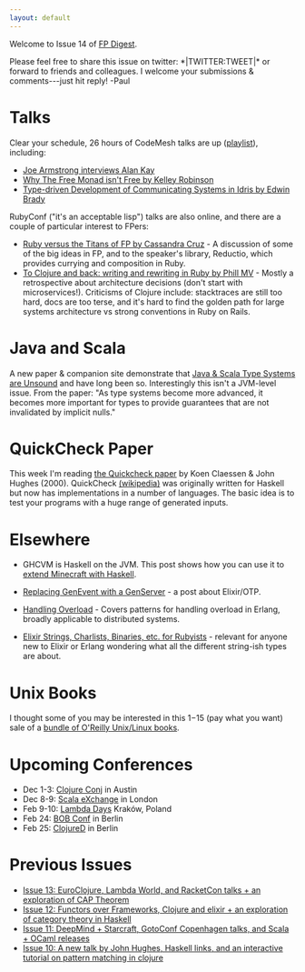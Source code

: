 ```yaml
---
layout: default
---
```

Welcome to Issue 14 of [FP Digest](http://fpdigest.com).

Please feel free to share this issue on twitter: \*|TWITTER:TWEET|\* or forward to friends and colleagues. I welcome your submissions & comments---just hit reply! -Paul

Talks
======

Clear your schedule, 26 hours of CodeMesh talks are up ([playlist](https://www.youtube.com/playlist?list=PLWbHc_FXPo2hGJHXhpgqDU-P4BArpCdh6)), including:

* [Joe Armstrong interviews Alan Kay](https://www.youtube.com/watch?v=fhOHn9TClXY&feature=youtu.be)
* [Why The Free Monad isn't Free  by Kelley Robinson](https://www.youtube.com/watch?v=7EQWNiwgT4o&list=PLWbHc_FXPo2hGJHXhpgqDU-P4BArpCdh6&index=19)
* [Type-driven Development of Communicating Systems in Idris by Edwin Brady](https://www.youtube.com/watch?v=9OTilXFHayk&list=PLWbHc_FXPo2hGJHXhpgqDU-P4BArpCdh6&index=24)

RubyConf ("it's an acceptable lisp") talks are also online, and there are a couple of particular interest to FPers:

* [Ruby versus the Titans of FP by Cassandra Cruz](https://www.youtube.com/watch?v=25u-pp-7PHE) - A discussion of some of the big ideas in FP, and to the speaker's library, Reductio, which provides currying and composition in Ruby.
* [To Clojure and back: writing and rewriting in Ruby by Phill MV](https://www.youtube.com/watch?v=doZ0XAc9Wtc&index=64&list=PLE7tQUdRKcyaMUYwB6tTX5p2Z6fOCdGRE&t=495s) - Mostly a retrospective about architecture decisions (don't start with microservices!). Criticisms of Clojure include: stacktraces are still too hard, docs are too terse, and it's hard to find the golden path for large systems architecture vs strong conventions in Ruby on Rails.

Java and Scala
===

A new paper & companion site demonstrate that [Java & Scala Type Systems are Unsound](http://io.livecode.ch/learn/namin/unsound) and have long been so. Interestingly this isn't a JVM-level issue. From the paper: "As type systems become more advanced, it becomes more important for types to provide guarantees that are not invalidated by implicit nulls."

QuickCheck Paper
======
This week I'm reading [the Quickcheck paper](http://www.cs.tufts.edu/~nr/cs257/archive/john-hughes/quick.pdf) by Koen Claessen & John Hughes (2000). QuickCheck [(wikipedia)](https://en.wikipedia.org/wiki/QuickCheck) was originally written for Haskell but now has implementations in a number of languages. The basic idea is to test your programs with a huge range of generated inputs.


Elsewhere
==============

* GHCVM is Haskell on the JVM. This post shows how you can use it to [extend Minecraft with Haskell](https://ncrashed.github.io/blog/posts/2016-10-22-ghcvm-minecraft-modding.html).

* [Replacing GenEvent with a GenServer](http://blog.plataformatec.com.br/2016/11/replacing-genevent-by-a-supervisor-genserver/) - a post about Elixir/OTP.
* [Handling Overload](http://ferd.ca/handling-overload.html) - Covers patterns for handling overload in Erlang, broadly applicable to distributed systems.
* [Elixir Strings, Charlists, Binaries, etc. for Rubyists](https://medium.com/@harry_dev/elixir-for-rubyists-charlists-binarys-strings-iolists-eeacf38db999) - relevant for anyone new to Elixir or Erlang wondering what all the different string-ish types are about.

Unix Books
==========
I thought some of you may be interested in this $1-$15 (pay what you want) sale of
a [bundle of O'Reilly Unix/Linux books](https://www.humblebundle.com/books/unix-book-bundle).


Upcoming Conferences
====================
* Dec 1-3: [Clojure Conj](http://2016.clojure-conj.org) in Austin
* Dec 8-9: [Scala eXchange](https://skillsmatter.com/conferences/7432-scala-exchange-2016#program) in London
* Feb 9-10: [Lambda Days](http://www.lambdadays.org/lambdadays2017) Kraków, Poland
* Feb 24: [BOB Conf](http://bobkonf.de/2017/en/) in Berlin
* Feb 25: [ClojureD](http://www.clojured.de/) in Berlin

Previous Issues
===============
* [Issue 13: EuroClojure, Lambda World, and RacketCon talks + an exploration of CAP Theorem](http://eepurl.com/cpz7yX)
* [Issue 12: Functors over Frameworks, Clojure and elixir + an exploration of category theory in Haskell](http://eepurl.com/cowzSH)
* [Issue 11: DeepMind + Starcraft, GotoConf Copenhagen talks, and Scala + OCaml releases](http://eepurl.com/cnvIyr)
* [Issue 10: A new talk by John Hughes, Haskell links, and an interactive tutorial on pattern matching in clojure](http://eepurl.com/cmosnj)
